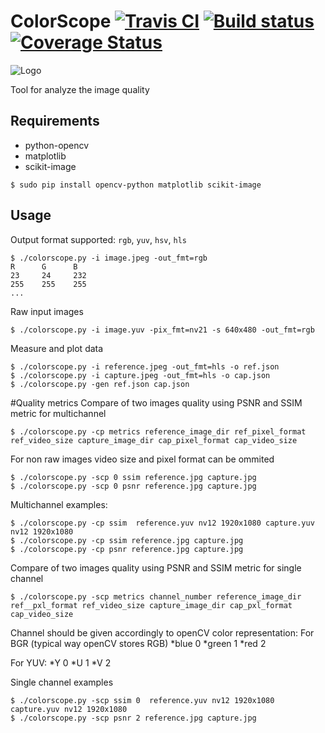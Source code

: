 # ColorScope [![Travis CI](https://travis-ci.org/michalkielan/ColorScope.svg?branch=master)](https://travis-ci.org/michalkielan/ColorScope) [![Build status](https://ci.appveyor.com/api/projects/status/92q4lasei6qnrlkk/branch/master?svg=true)](https://ci.appveyor.com/project/michalkielan/colorscope/branch/master) [![Coverage Status](http://coveralls.io/repos/github/michalkielan/ColorScope/badge.svg?branch=master)](https://coveralls.io/github/michalkielan/ColorScope?branch=master)


![Logo](res/logo.png)

Tool for analyze the image quality

## Requirements
* python-opencv
* matplotlib
* scikit-image

```
$ sudo pip install opencv-python matplotlib scikit-image
```

## Usage
Output format supported: `rgb`, `yuv`, `hsv`, `hls`

```
$ ./colorscope.py -i image.jpeg -out_fmt=rgb
R      G      B
23     24     232
255    255    255
...
```

Raw input images
```
$ ./colorscope.py -i image.yuv -pix_fmt=nv21 -s 640x480 -out_fmt=rgb
```

Measure and plot data
```
$ ./colorscope.py -i reference.jpeg -out_fmt=hls -o ref.json
$ ./colorscope.py -i capture.jpeg -out_fmt=hls -o cap.json
$ ./colorscope.py -gen ref.json cap.json
```

#Quality metrics
Compare of two images quality using PSNR and SSIM metric for multichannel  
```
$ ./colorscope.py -cp metrics reference_image_dir ref_pixel_format ref_video_size capture_image_dir cap_pixel_format cap_video_size
```
For non raw images video size and pixel format can be ommited
```
$ ./colorscope.py -scp 0 ssim reference.jpg capture.jpg
$ ./colorscope.py -scp 0 psnr reference.jpg capture.jpg
```

Multichannel examples:
```
$ ./colorscope.py -cp ssim  reference.yuv nv12 1920x1080 capture.yuv nv12 1920x1080
$ ./colorscope.py -cp ssim reference.jpg capture.jpg
$ ./colorscope.py -cp psnr reference.jpg capture.jpg
```

Compare of two images quality using PSNR and SSIM metric for single channel
```
$ ./colorscope.py -scp metrics channel_number reference_image_dir ref__pxl_format ref_video_size capture_image_dir cap_pxl_format cap_video_size
```
Channel should be given accordingly to openCV color representation:
For BGR (typical way openCV stores RGB)
*blue 0
*green 1
*red 2

For YUV:
*Y 0
*U 1
*V 2

Single channel examples
```
$ ./colorscope.py -scp ssim 0  reference.yuv nv12 1920x1080 capture.yuv nv12 1920x1080
$ ./colorscope.py -scp psnr 2 reference.jpg capture.jpg
```
